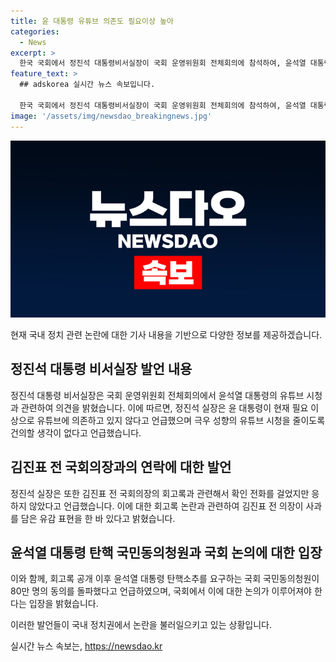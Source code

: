 ```yaml
---
title: 윤 대통령 유튜브 의존도 필요이상 높아
categories:
  - News
excerpt: >
  한국 국회에서 정진석 대통령비서실장이 국회 운영위원회 전체회의에 참석하여, 윤석열 대통령의 유튜브 의존과 김진표 전 의장 회고록 논란에 대한 질의에 답했다. 정 실장은 유튜브 의존 부인과 김 전 의장의 회고록 관련하여 응답했으며, 국회 국민동의 청원에 대한 의견은 국회에서 논의할 사안으로 귀속된다는 입장을 밝혔다. (총 151자)
feature_text: >
  ## adskorea 실시간 뉴스 속보입니다.

  한국 국회에서 정진석 대통령비서실장이 국회 운영위원회 전체회의에 참석하여, 윤석열 대통령의 유튜브 의존과 김진표 전 의장 회고록 논란에 대한 질의에 답했다. 정 실장은 유튜브 의존 부인과 김 전 의장의 회고록 관련하여 응답했으며, 국회 국민동의 청원에 대한 의견은 국회에서 논의할 사안으로 귀속된다는 입장을 밝혔다. (총 151자)
image: '/assets/img/newsdao_breakingnews.jpg'
---
```


<p><img src="/assets/img/newsdao_breakingnews.jpg" alt="adskorea 속보" /></p>

<p>현재 국내 정치 관련 논란에 대한 기사 내용을 기반으로 다양한 정보를 제공하겠습니다.</p>

<h2 data-ke-size="size26">정진석 대통령 비서실장 발언 내용</h2>

<p>정진석 대통령 비서실장은 국회 운영위원회 전체회의에서 윤석열 대통령의 유튜브 시청과 관련하여 의견을 밝혔습니다. 이에 따르면, 정진석 실장은 윤 대통령이 현재 필요 이상으로 유튜브에 의존하고 있지 않다고 언급했으며 극우 성향의 유튜브 시청을 줄이도록 건의할 생각이 없다고 언급했습니다.</p>

<h2 data-ke-size="size26">김진표 전 국회의장과의 연락에 대한 발언</h2>

<p>정진석 실장은 또한 김진표 전 국회의장의 회고록과 관련해서 확인 전화를 걸었지만 응하지 않았다고 언급했습니다. 이에 대한 회고록 논란과 관련하여 김진표 전 의장이 사과를 담은 유감 표현을 한 바 있다고 밝혔습니다.</p>

<h2 data-ke-size="size26">윤석열 대통령 탄핵 국민동의청원과 국회 논의에 대한 입장</h2>

<p>이와 함께, 회고록 공개 이후 윤석열 대통령 탄핵소추를 요구하는 국회 국민동의청원이 80만 명의 동의를 돌파했다고 언급하였으며, 국회에서 이에 대한 논의가 이루어져야 한다는 입장을 밝혔습니다.</p>

<p>이러한 발언들이 국내 정치권에서 논란을 불러일으키고 있는 상황입니다.</p>
실시간 뉴스 속보는, <a href="https://newsdao.kr" rel="dofollow">https://newsdao.kr</a>


